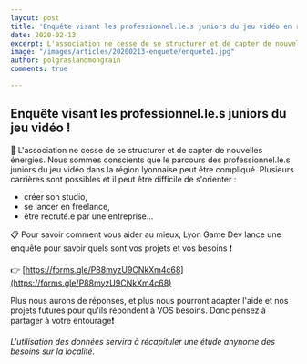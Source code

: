```yaml
---
layout: post
title: 'Enquête visant les professionnel.le.s juniors du jeu vidéo en région lyonnaise"'
date: 2020-02-13
excerpt: L'association ne cesse de se structurer et de capter de nouvelles énergies. Nous sommes conscients que le parcours des professionnel.le.s juniors du jeu vidéo dans la région lyonnaise peut être compliqué...
image: "/images/articles/20200213-enquete/enquete1.jpg"
author: polgraslandmongrain
comments: true

---
```

## Enquête visant les professionnel.le.s juniors du jeu vidéo !

📢  L'association ne cesse de se structurer et de capter de nouvelles énergies. Nous sommes conscients que le parcours des professionnel.le.s juniors du jeu vidéo dans la région lyonnaise peut être compliqué. Plusieurs carrières sont possibles et il peut être difficile de s'orienter :
  - créer son studio, 
  - se lancer en freelance, 
  - être recruté.e par une entreprise...

📋 Pour savoir comment vous aider au mieux, Lyon Game Dev lance une enquête pour savoir quels sont vos projets et vos besoins ❗️

👉 [https://forms.gle/P88myzU9CNkXm4c68](https://forms.gle/P88myzU9CNkXm4c68)

Plus nous aurons de réponses, et plus nous pourront adapter l'aide et nos projets futures pour qu'ils répondent à VOS besoins. Donc pensez à partager à votre entourage❗️

*L'utilisation des données servira à récapituler une étude anynome des besoins sur la localité.*